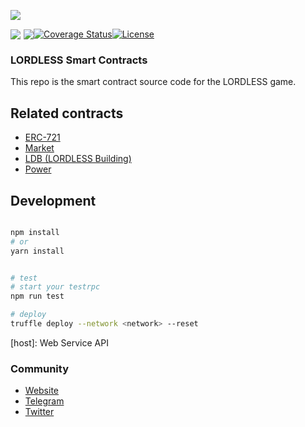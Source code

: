 [![](https://olxvlcccu.qnssl.com/blog/quxh5.png?imageslim)](https://lordless.io)


<div style="display: flex;align-items: center;" align="left">
  <a href="https://lordless.io" target="__blank">
    <img src="https://olxvlcccu.qnssl.com/blog/l4ck6.png?imageView2/1/w/40/h/40" />
  </a>
  <a style="margin-left: 5px;" href="https://travis-ci.org/lordlessio/game-contracts">
    <img src="https://img.shields.io/travis/lordlessio/game-contracts.svg?branch=master" />
  </a>
  <a href='https://coveralls.io/github/lordlessio/game-contracts?branch=master'>
    <img src='https://coveralls.io/repos/github/lordlessio/game-contracts/badge.svg?branch=master' alt='Coverage Status' />
  </a>
  <a href='https://github.com/lordlessio/LDB-NFT/blob/master/LICENSE'>
    <img src='https://img.shields.io/github/license/lordlessio/LDB-NFT.svg' alt='License' />
  </a>

</div>

### LORDLESS Smart Contracts
This repo is the smart contract source code for the LORDLESS game.

## Related contracts

* [ERC-721](blob/master/contracts/nft/LDBNFTs.sol)
* [Market](blob/master/contracts/crowdsale/NFTsCrowdsale.sol)
* [LDB (LORDLESS Building)](blob/master/contracts/ldb/BuildingBase.sol)
* [Power](blob/master/contracts/ldb/Power.sol)


## Development 
   
```sh

npm install 
# or
yarn install


# test
# start your testrpc
npm run test

# deploy 
truffle deploy --network <network> --reset 

```
   
[host]: Web Service API


### Community
* [Website](https://lordless.io)
* [Telegram](https://t.me/lordlessio)
* [Twitter](https://twitter.com/lordlessio)

